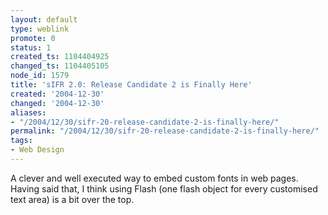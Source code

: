 ```yaml
---
layout: default
type: weblink
promote: 0
status: 1
created_ts: 1104404925
changed_ts: 1104405105
node_id: 1579
title: 'sIFR 2.0: Release Candidate 2 is Finally Here'
created: '2004-12-30'
changed: '2004-12-30'
aliases:
- "/2004/12/30/sifr-20-release-candidate-2-is-finally-here/"
permalink: "/2004/12/30/sifr-20-release-candidate-2-is-finally-here/"
tags:
- Web Design
---
```

A clever and well executed way to embed custom fonts in web pages.  Having said that, I think using Flash (one flash object for every customised text area) is a bit over the top.
